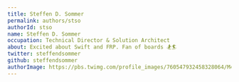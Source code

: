 ```yaml
---
title: Steffen D. Sommer
permalink: authors/stso
authorId: stso
name: Steffen D. Sommer
occupation: Technical Director & Solution Architect
about: Excited about Swift and FRP. Fan of boards 🏂🏄
twitter: steffendsommer
github: steffendsommer
authorImage: https://pbs.twimg.com/profile_images/760547932458328064/M4uNKOf9_400x400.jpg
---
```



